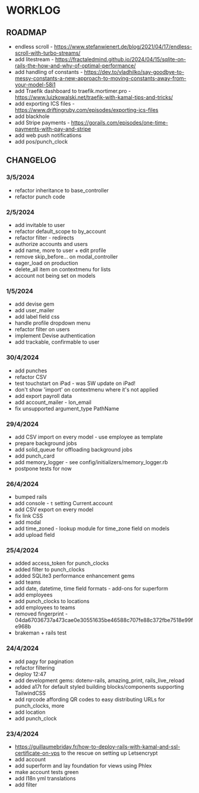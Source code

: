 # WORKLOG

## ROADMAP

* endless scroll - https://www.stefanwienert.de/blog/2021/04/17/endless-scroll-with-turbo-streams/
* add litestream - https://fractaledmind.github.io/2024/04/15/sqlite-on-rails-the-how-and-why-of-optimal-performance/
* add handling of constants - https://dev.to/vladhilko/say-goodbye-to-messy-constants-a-new-approach-to-moving-constants-away-from-your-model-58i1
* add Traefik dashboard to traefik.mortimer.pro - https://www.luizkowalski.net/traefik-with-kamal-tips-and-tricks/
* add exporting ICS files - https://www.driftingruby.com/episodes/exporting-ics-files
* add blackhole
* add Stripe payments - https://gorails.com/episodes/one-time-payments-with-pay-and-stripe
* add web push notifications
* add pos/punch_clock

## CHANGELOG

### 3/5/2024

* refactor inheritance to base_controller
* refactor punch code

### 2/5/2024

* add invitable to user
* refactor default_scope to by_account
* refactor filter - redirects
* authorize accounts and users
* add name, more to user + edit profile
* remove skip_before... on modal_controller
* eager_load on production
* delete_all item on contextmenu for lists
* account not being set on models

### 1/5/2024

* add devise gem
* add user_mailer
* add label field css
* handle profile dropdown menu
* refactor filter on users
* implement Devise authentication
* add trackable, confirmable to user

### 30/4/2024

* add punches
* refactor CSV
* test touchstart on iPad - was SW update on iPad!
* don't show 'import' on contextmenu where it's not applied
* add export payroll data
* add account_mailer - lon_email
* fix unsupported argument_type PathName

### 29/4/2024

* add CSV import on every model - use employee as template
* prepare background jobs
* add solid_queue for offloading background jobs
* add punch_card
* add memory_logger - see config/initializers/memory_logger.rb
* postpone tests for now

### 26/4/2024

* bumped rails
* add console - `t` setting Current.account
* add CSV export on every model
* fix link CSS
* add modal
* add time_zoned - lookup module for time_zone field on models
* add upload field

### 25/4/2024

* added access_token for punch_clocks
* added filter to punch_clocks
* added SQLite3 performance enhancement gems
* add teams
* add date, datetime, time field formats - add-ons for superform
* add employees
* add punch_clocks to locations
* add employees to teams
* removed fingerprint - 04da67036737a473cae0e30551635be46588c707fe88c372fbe7518e99fe968b
* brakeman + rails test

### 24/4/2024

* add pagy for pagination
* refactor filtering
* deploy 12:47
* add development gems: dotenv-rails, amazing_print, rails_live_reload
* added a17t for default styled building blocks/components supporting TailwindCSS
* add rqrcode affording QR codes to easy distributing URLs for punch_clocks, more
* add location
* add punch_clock

### 23/4/2024

* https://guillaumebriday.fr/how-to-deploy-rails-with-kamal-and-ssl-certificate-on-vps to the rescue on setting up Letsencrypt
* add account
* add superform and lay foundation for views using Phlex
* make account tests green
* add I18n yml translations
* add filter
